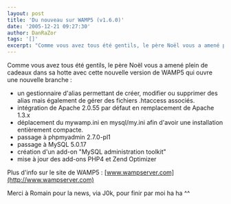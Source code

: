 ```yaml
---
layout: post
title: 'Du nouveau sur WAMP5 (v1.6.0)'
date: '2005-12-21 09:27:30'
author: DanRaZor
tags: '[]'
excerpt: "Comme vous avez tous été gentils, le père Noël vous a amené plein de cadeaux dans sa hotte avec cette nouvelle version de WAMP5 qui ouvre une nouvelle branche :     \n* un gestionnaire d'alias permettant de créer, modifier ou supprimer des alias mais également de gérer des fichiers .htaccess associés.   * intégration de Apache 2.0.55 par défaut en      …"
---
```


Comme vous avez tous été gentils, le père Noël vous a amené plein de cadeaux dans sa hotte avec cette nouvelle version de WAMP5 qui ouvre une nouvelle branche :
* un gestionnaire d'alias permettant de créer, modifier ou supprimer des alias mais également de gérer des fichiers .htaccess associés.
* intégration de Apache 2.0.55 par défaut en remplacement de Apache 1.3.x
* déplacement du mywamp.ini en mysql/my.ini afin d'avoir une installation entièrement compacte.
* passage à phpmyadmin 2.7.0-pl1
* passage à MySQL 5.0.17
* création d'un add-on "MySQL administration toolkit"
* mise à jour des add-ons PHP4 et Zend Optimizer

Plus d'info sur le site de WAMP5 : [www.wampserver.com](http://www.wampserver.com)

Merci à Romain pour la news, via J0k, pour finir par moi ha ha ^^
